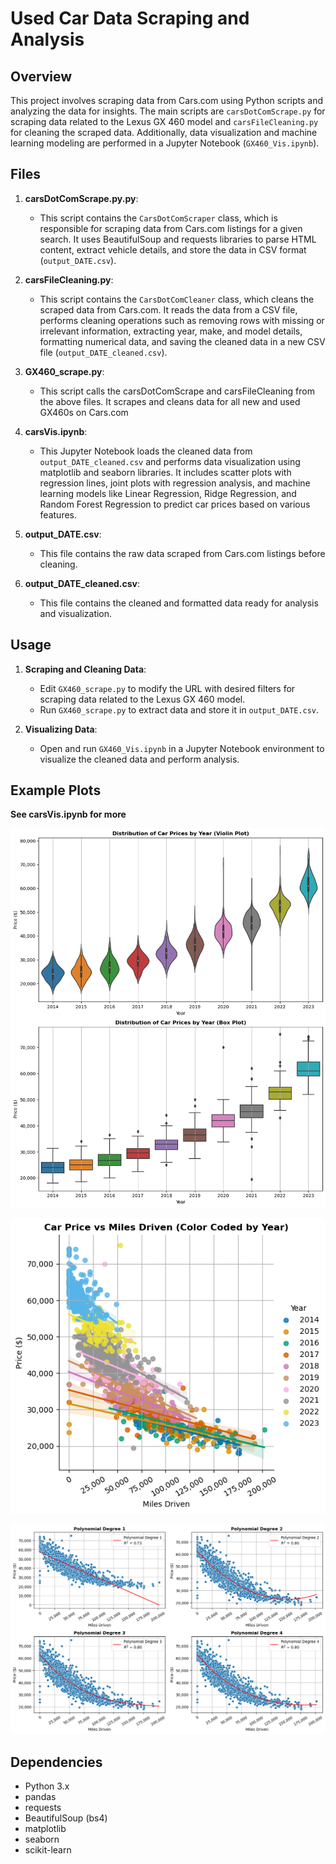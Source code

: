 # Used Car Data Scraping and Analysis

## Overview

This project involves scraping data from Cars.com using Python scripts and analyzing the data for insights. The main scripts are `carsDotComScrape.py` for scraping data related to the Lexus GX 460 model and `carsFileCleaning.py` for cleaning the scraped data. Additionally, data visualization and machine learning modeling are performed in a Jupyter Notebook (`GX460_Vis.ipynb`).

## Files

1. **carsDotComScrape.py.py**:
   - This script contains the `CarsDotComScraper` class, which is responsible for scraping data from Cars.com listings for a given search. It uses BeautifulSoup and requests libraries to parse HTML content, extract vehicle details, and store the data in CSV format (`output_DATE.csv`).

2. **carsFileCleaning.py**:
   - This script contains the `CarsDotComCleaner` class, which cleans the scraped data from Cars.com. It reads the data from a CSV file, performs cleaning operations such as removing rows with missing or irrelevant information, extracting year, make, and model details, formatting numerical data, and saving the cleaned data in a new CSV file (`output_DATE_cleaned.csv`).

3. **GX460_scrape.py**:
   - This script calls the carsDotComScrape and carsFileCleaning from the above files. It scrapes and cleans data for all new and used GX460s on Cars.com

4. **carsVis.ipynb**:
   - This Jupyter Notebook loads the cleaned data from `output_DATE_cleaned.csv` and performs data visualization using matplotlib and seaborn libraries. It includes scatter plots with regression lines, joint plots with regression analysis, and machine learning models like Linear Regression, Ridge Regression, and Random Forest Regression to predict car prices based on various features.

5. **output_DATE.csv**:
   - This file contains the raw data scraped from Cars.com listings before cleaning.

6. **output_DATE_cleaned.csv**:
   - This file contains the cleaned and formatted data ready for analysis and visualization.

## Usage

1. **Scraping and Cleaning Data**:
   - Edit `GX460_scrape.py` to modify the URL with desired filters for scraping data related to the Lexus GX 460 model.
   - Run `GX460_scrape.py` to extract data and store it in `output_DATE.csv`.

2. **Visualizing Data**:
   - Open and run `GX460_Vis.ipynb` in a Jupyter Notebook environment to visualize the cleaned data and perform analysis.

## Example Plots
**See carsVis.ipynb for more**

![alt text](https://raw.githubusercontent.com/SantiagoEnriqueGA/used_car_price_visualization/main/carsDotCom/plots/Violin%20and%20Box%20plots%20for%20'Year'%20vs%20'Price'.png)


![alt text](https://raw.githubusercontent.com/SantiagoEnriqueGA/used_car_price_visualization/main/carsDotCom/plots/Car%20Price%20vs%20Miles%20Driven%20(Color%20Coded%20by%20Year).png)


![alt text](https://raw.githubusercontent.com/SantiagoEnriqueGA/used_car_price_visualization/main/carsDotCom/plots/Polynomial%20Car%20Price%20vs%20Miles%20Driven.png)


## Dependencies

- Python 3.x
- pandas
- requests
- BeautifulSoup (bs4)
- matplotlib
- seaborn
- scikit-learn
